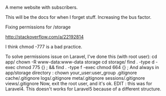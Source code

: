 A meme website with subscribers.

This will be the docs for when I forget stuff.
Increasing the bus factor.

Fixing permissions for /storage

http://stackoverflow.com/a/22192814

I think chmod -777 is a bad practice.

To solve permissions issue on Laravel, I've done this (with root user):
cd app/
chown -R www-data:www-data storage
cd storage/
find . -type d -exec chmod 775 {} \; && find . -type f -exec chmod 664 {} \;
And always in app/storage directory :
chown your_user:user_group .gitignore cache/.gitignore logs/.gitignore meta/.gitignore sessions/.gitignore views/.gitignore
Now, exit the root user, and it's ok.
EDIT : this was for Laravel4. This doesn't works for Laravel5 because of a different structure.